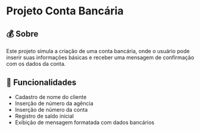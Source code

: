 # Projeto Conta Bancária

## 💰 Sobre
Este projeto simula a criação de uma conta bancária, onde o usuário pode inserir suas informações básicas e receber uma mensagem de confirmação com os dados da conta.

## 🔧 Funcionalidades
- Cadastro de nome do cliente
- Inserção de número da agência
- Inserção de número da conta
- Registro de saldo inicial
- Exibição de mensagem formatada com dados bancários
